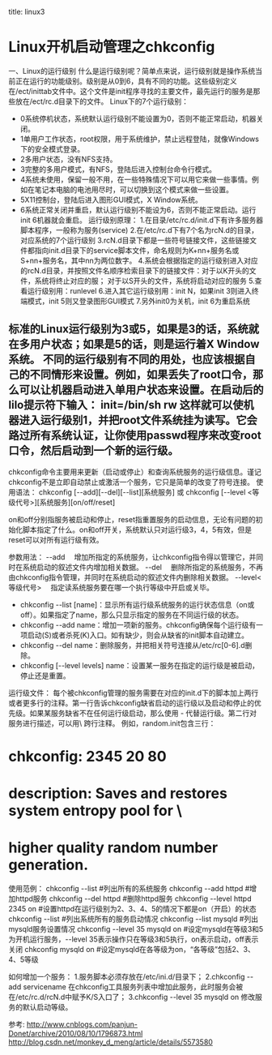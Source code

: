 title: linux3 

#  Linux开机启动管理之chkconfig 
 一、Linux的运行级别
什么是运行级别呢？简单点来说，运行级别就是操作系统当前正在运行的功能级别。级别是从0到6，具有不同的功能。这些级别定义在/ect/inittab文件中。这个文件是init程序寻找的主要文件，最先运行的服务是那些放在/ect/rc.d目录下的文件。
Linux下的7个运行级别：
  * 0系统停机状态，系统默认运行级别不能设置为0，否则不能正常启动，机器关闭。
  * 1单用户工作状态，root权限，用于系统维护，禁止远程登陆，就像Windows下的安全模式登录。
  * 2多用户状态，没有NFS支持。
  * 3完整的多用户模式，有NFS，登陆后进入控制台命令行模式。
  * 4系统未使用，保留一般不用，在一些特殊情况下可以用它来做一些事情。例如在笔记本电脑的电池用尽时，可以切换到这个模式来做一些设置。
  * 5X11控制台，登陆后进入图形GUI模式，X Window系统。
  * 6系统正常关闭并重启，默认运行级别不能设为6，否则不能正常启动。运行init 6机器就会重启。
运行级别原理：
1.在目录/etc/rc.d/init.d下有许多服务器脚本程序，一般称为服务(service)
2.在/etc/rc.d下有7个名为rcN.d的目录，对应系统的7个运行级别
3.rcN.d目录下都是一些符号链接文件，这些链接文件都指向init.d目录下的service脚本文件，命名规则为K+nn+服务名或S+nn+服务名，其中nn为两位数字。
4.系统会根据指定的运行级别进入对应的rcN.d目录，并按照文件名顺序检索目录下的链接文件：对于以K开头的文件，系统将终止对应的服； 对于以S开头的文件，系统将启动对应的服务
5.查看运行级别用：runlevel
6.进入其它运行级别用：init N，如果init 3则进入终端模式，init 5则又登录图形GUI模式
7.另外init0为关机，init 6为重启系统
 
标准的Linux运行级别为3或5，如果是3的话，系统就在多用户状态；如果是5的话，则是运行着X Window系统。
不同的运行级别有不同的用处，也应该根据自己的不同情形来设置。例如，如果丢失了root口令，那么可以让机器启动进入单用户状态来设置。在启动后的lilo提示符下输入：
init=/bin/sh rw
这样就可以使机器进入运行级别1，并把root文件系统挂为读写。它会路过所有系统认证，让你使用passwd程序来改变root口令，然后启动到一个新的运行级。
----

chkconfig命令主要用来更新（启动或停止）和查询系统服务的运行级信息。谨记chkconfig不是立即自动禁止或激活一个服务，它只是简单的改变了符号连接。
使用语法：
chkconfig [--add][--del][--list][系统服务] 或 chkconfig [--level <等级代号>][系统服务][on/off/reset]

on和off分别指服务被启动和停止，reset指重置服务的启动信息，无论有问题的初始化脚本指定了什么。on和off开关，系统默认只对运行级3，4，5有效，但是reset可以对所有运行级有效。

参数用法：
   --add 　增加所指定的系统服务，让chkconfig指令得以管理它，并同时在系统启动的叙述文件内增加相关数据。
   --del 　删除所指定的系统服务，不再由chkconfig指令管理，并同时在系统启动的叙述文件内删除相关数据。
   --level<等级代号> 　指定读系统服务要在哪一个执行等级中开启或关毕。

  * chkconfig --list [name]：显示所有运行级系统服务的运行状态信息（on或off）。如果指定了name，那么只显示指定的服务在不同运行级的状态。
  * chkconfig --add name：增加一项新的服务。chkconfig确保每个运行级有一项启动(S)或者杀死(K)入口。如有缺少，则会从缺省的init脚本自动建立。
  * chkconfig --del name：删除服务，并把相关符号连接从/etc/rc[0-6].d删除。
  * chkconfig [--level levels] name：设置某一服务在指定的运行级是被启动，停止还是重置。

运行级文件：
每个被chkconfig管理的服务需要在对应的init.d下的脚本加上两行或者更多行的注释。第一行告诉chkconfig缺省启动的运行级以及启动和停止的优先级。如果某服务缺省不在任何运行级启动，那么使用 - 代替运行级。第二行对服务进行描述，可以用\ 跨行注释。
例如，random.init包含三行：
# chkconfig: 2345 20 80
# description: Saves and restores system entropy pool for \
# higher quality random number generation.

使用范例：
chkconfig --list        #列出所有的系统服务
chkconfig --add httpd        #增加httpd服务
chkconfig --del httpd        #删除httpd服务
chkconfig --level httpd 2345 on        #设置httpd在运行级别为2、3、4、5的情况下都是on（开启）的状态
chkconfig --list        #列出系统所有的服务启动情况
chkconfig --list mysqld        #列出mysqld服务设置情况
chkconfig --level 35 mysqld on        #设定mysqld在等级3和5为开机运行服务，--level 35表示操作只在等级3和5执行，on表示启动，off表示关闭
chkconfig mysqld on        #设定mysqld在各等级为on，“各等级”包括2、3、4、5等级

如何增加一个服务：
1.服务脚本必须存放在/etc/ini.d/目录下；
2.chkconfig --add servicename
在chkconfig工具服务列表中增加此服务，此时服务会被在/etc/rc.d/rcN.d中赋予K/S入口了；
3.chkconfig --level 35 mysqld on
修改服务的默认启动等级。

参考:
http://www.cnblogs.com/panjun-Donet/archive/2010/08/10/1796873.html
http://blog.csdn.net/monkey_d_meng/article/details/5573580